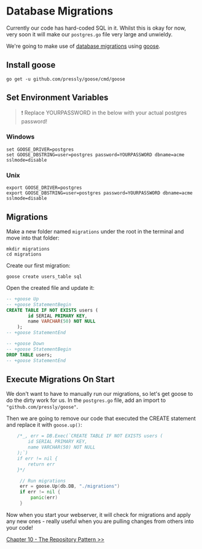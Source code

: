 # Database Migrations

Currently our code has hard-coded SQL in it. Whilst this is okay for now, very soon it will make our `postgres.go` file very large and unwieldy.

We're going to make use of [database migrations](https://github.com/bjssacademy/go-database-migrations) using [goose](https://github.com/pressly/goose).

## Install goose

`go get -u github.com/pressly/goose/cmd/goose`

## Set Environment Variables

> :exclamation: Replace YOURPASSWORD in the below with your actual postgres password!

### Windows

```
set GOOSE_DRIVER=postgres
set GOOSE_DBSTRING=user=postgres password=YOURPASSWORD dbname=acme sslmode=disable
```

### Unix

```
export GOOSE_DRIVER=postgres
export GOOSE_DBSTRING=user=postgres password=YOURPASSWORD dbname=acme sslmode=disable
```

## Migrations

Make a new folder named `migrations` under the root in the terminal and move into that folder:

```
mkdir migrations
cd migrations
```

Create our first migration:

```
goose create users_table sql 
```

Open the created file and update it:

```sql
-- +goose Up
-- +goose StatementBegin
CREATE TABLE IF NOT EXISTS users (
        id SERIAL PRIMARY KEY,
        name VARCHAR(50) NOT NULL
    );
-- +goose StatementEnd

-- +goose Down
-- +goose StatementBegin
DROP TABLE users;
-- +goose StatementEnd
```

## Execute Migrations On Start

We don't want to have to manually run our migrations, so let's get goose to do the dirty work for us. In the `postgres.go` file, add an import to `"github.com/pressly/goose"`.

Then we are going to remove our code that executed the CREATE statement and replace it with `goose.up()`:

```go
    /*_, err = DB.Exec(`CREATE TABLE IF NOT EXISTS users (
        id SERIAL PRIMARY KEY,
        name VARCHAR(50) NOT NULL
    );`)
    if err != nil {
        return err
    }*/

     // Run migrations
     err = goose.Up(db.DB, "./migrations")
     if err != nil {
         panic(err)
     }
```

Now when you start your webserver, it will check for migrations and apply any new ones - really useful when you are pulling changes from others into your code!

[Chapter 10 - The Repository Pattern >>](/Part10/repository-pattern.md)